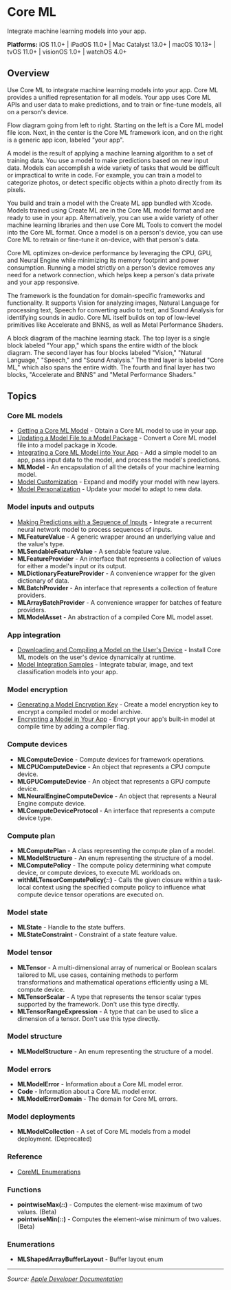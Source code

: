 # Core ML

Integrate machine learning models into your app.

**Platforms:** iOS 11.0+ | iPadOS 11.0+ | Mac Catalyst 13.0+ | macOS 10.13+ | tvOS 11.0+ | visionOS 1.0+ | watchOS 4.0+

## Overview

Use Core ML to integrate machine learning models into your app. Core ML provides a unified representation for all models. Your app uses Core ML APIs and user data to make predictions, and to train or fine-tune models, all on a person's device.

Flow diagram going from left to right. Starting on the left is a Core ML model file icon. Next, in the center is the Core ML framework icon, and on the right is a generic app icon, labeled "your app".

A model is the result of applying a machine learning algorithm to a set of training data. You use a model to make predictions based on new input data. Models can accomplish a wide variety of tasks that would be difficult or impractical to write in code. For example, you can train a model to categorize photos, or detect specific objects within a photo directly from its pixels.

You build and train a model with the Create ML app bundled with Xcode. Models trained using Create ML are in the Core ML model format and are ready to use in your app. Alternatively, you can use a wide variety of other machine learning libraries and then use Core ML Tools to convert the model into the Core ML format. Once a model is on a person's device, you can use Core ML to retrain or fine-tune it on-device, with that person's data.

Core ML optimizes on-device performance by leveraging the CPU, GPU, and Neural Engine while minimizing its memory footprint and power consumption. Running a model strictly on a person's device removes any need for a network connection, which helps keep a person's data private and your app responsive.

The framework is the foundation for domain-specific frameworks and functionality. It supports Vision for analyzing images, Natural Language for processing text, Speech for converting audio to text, and Sound Analysis for identifying sounds in audio. Core ML itself builds on top of low-level primitives like Accelerate and BNNS, as well as Metal Performance Shaders.

A block diagram of the machine learning stack. The top layer is a single block labeled "Your app," which spans the entire width of the block diagram. The second layer has four blocks labeled "Vision," "Natural Language," "Speech," and "Sound Analysis." The third layer is labeled "Core ML," which also spans the entire width. The fourth and final layer has two blocks, "Accelerate and BNNS" and "Metal Performance Shaders."

## Topics

### Core ML models
- [Getting a Core ML Model](https://developer.apple.com/documentation/coreml/getting_a_core_ml_model) - Obtain a Core ML model to use in your app.
- [Updating a Model File to a Model Package](https://developer.apple.com/documentation/coreml/updating_a_model_file_to_a_model_package) - Convert a Core ML model file into a model package in Xcode.
- [Integrating a Core ML Model into Your App](https://developer.apple.com/documentation/coreml/integrating_a_core_ml_model_into_your_app) - Add a simple model to an app, pass input data to the model, and process the model's predictions.
- **MLModel** - An encapsulation of all the details of your machine learning model.
- [Model Customization](https://developer.apple.com/documentation/coreml/model_customization) - Expand and modify your model with new layers.
- [Model Personalization](https://developer.apple.com/documentation/coreml/model_personalization) - Update your model to adapt to new data.

### Model inputs and outputs
- [Making Predictions with a Sequence of Inputs](https://developer.apple.com/documentation/coreml/making_predictions_with_a_sequence_of_inputs) - Integrate a recurrent neural network model to process sequences of inputs.
- **MLFeatureValue** - A generic wrapper around an underlying value and the value's type.
- **MLSendableFeatureValue** - A sendable feature value.
- **MLFeatureProvider** - An interface that represents a collection of values for either a model's input or its output.
- **MLDictionaryFeatureProvider** - A convenience wrapper for the given dictionary of data.
- **MLBatchProvider** - An interface that represents a collection of feature providers.
- **MLArrayBatchProvider** - A convenience wrapper for batches of feature providers.
- **MLModelAsset** - An abstraction of a compiled Core ML model asset.

### App integration
- [Downloading and Compiling a Model on the User's Device](https://developer.apple.com/documentation/coreml/downloading_and_compiling_a_model_on_the_user_s_device) - Install Core ML models on the user's device dynamically at runtime.
- [Model Integration Samples](https://developer.apple.com/documentation/coreml/model_integration_samples) - Integrate tabular, image, and text classification models into your app.

### Model encryption
- [Generating a Model Encryption Key](https://developer.apple.com/documentation/coreml/generating_a_model_encryption_key) - Create a model encryption key to encrypt a compiled model or model archive.
- [Encrypting a Model in Your App](https://developer.apple.com/documentation/coreml/encrypting_a_model_in_your_app) - Encrypt your app's built-in model at compile time by adding a compiler flag.

### Compute devices
- **MLComputeDevice** - Compute devices for framework operations.
- **MLCPUComputeDevice** - An object that represents a CPU compute device.
- **MLGPUComputeDevice** - An object that represents a GPU compute device.
- **MLNeuralEngineComputeDevice** - An object that represents a Neural Engine compute device.
- **MLComputeDeviceProtocol** - An interface that represents a compute device type.

### Compute plan
- **MLComputePlan** - A class representing the compute plan of a model.
- **MLModelStructure** - An enum representing the structure of a model.
- **MLComputePolicy** - The compute policy determining what compute device, or compute devices, to execute ML workloads on.
- **withMLTensorComputePolicy(_:_:)** - Calls the given closure within a task-local context using the specified compute policy to influence what compute device tensor operations are executed on.

### Model state
- **MLState** - Handle to the state buffers.
- **MLStateConstraint** - Constraint of a state feature value.

### Model tensor
- **MLTensor** - A multi-dimensional array of numerical or Boolean scalars tailored to ML use cases, containing methods to perform transformations and mathematical operations efficiently using a ML compute device.
- **MLTensorScalar** - A type that represents the tensor scalar types supported by the framework. Don't use this type directly.
- **MLTensorRangeExpression** - A type that can be used to slice a dimension of a tensor. Don't use this type directly.

### Model structure
- **MLModelStructure** - An enum representing the structure of a model.

### Model errors
- **MLModelError** - Information about a Core ML model error.
- **Code** - Information about a Core ML model error.
- **MLModelErrorDomain** - The domain for Core ML errors.

### Model deployments
- **MLModelCollection** - A set of Core ML models from a model deployment. (Deprecated)

### Reference
- [CoreML Enumerations](https://developer.apple.com/documentation/coreml/coreml_enumerations)

### Functions
- **pointwiseMax(_:_:)** - Computes the element-wise maximum of two values. (Beta)
- **pointwiseMin(_:_:)** - Computes the element-wise minimum of two values. (Beta)

### Enumerations
- **MLShapedArrayBufferLayout** - Buffer layout enum

---

*Source: [Apple Developer Documentation](https://developer.apple.com/documentation/CoreML)*